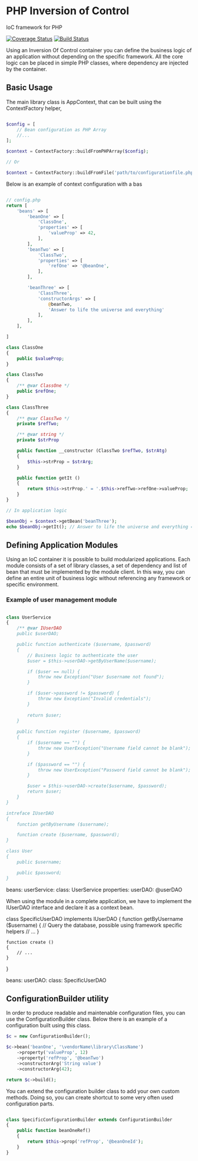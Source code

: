 PHP Inversion of Control
========================

IoC framework for PHP

[![Coverage Status](https://coveralls.io/repos/zeeke/php-ioc/badge.png)](https://coveralls.io/r/zeeke/php-ioc)
[![Build Status](https://travis-ci.org/zeeke/php-ioc.png?branch=master)](https://travis-ci.org/zeeke/php-ioc)


Using an Inversion Of Control container you can define the business
logic of an application without depending on the specific framework. All
the core logic can be placed in simple PHP classes, where dependency are
injected by the container.

## Basic Usage

The main library class is AppContext, that can be built using the ContextFactory helper,

```PHP

$config = [ 
    // Bean configuration as PHP Array
    //... 
];

$context = ContextFactory::buildFromPHPArray($config);

// Or

$context = ContextFactory::buildFromFile('path/to/configurationfile.php');

```

Below is an example of context configuration with a bas

```PHP

// config.php
return [
    'beans' => [
        'beanOne' => [
            'ClassOne',
            'properties' => [
                'valueProp' => 42,
            ],
        ],
        'beanTwo' => [
            'ClassTwo',
            'properties' => [
                'refOne' => '@beanOne',
            ],
        ],

        'beanThree' => [
            'ClassThree',
            'constructorArgs' => [
                @beanTwo,
                'Answer to life the universe and everything'
            ],
        ],
    ],

]

class ClassOne
{
    public $valueProp;
}

class ClassTwo
{
    /** @var ClassOne */
    public $refOne;
}

class ClassThree
{
    /** @var ClassTwo */
    private $refTwo;

    /** @var string */
    private $strProp

    public function __constructor (ClassTwo $refTwo, $strAtg)
    {
        $this->strProp = $strArg;
    }

    public function getIt ()
    {
        return $this->strProp.' = '.$this->refTwo->refOne->valueProp;
    }
}

// In application logic

$beanObj = $context->getBean('beanThree');
echo $beanObj->getIt(); // Answer to life the universe and everything = 42

```

## Defining Application Modules

Using an IoC container it is possible to build modularized applications.
Each module consists of a set of library classes, a set of dependency
and list of bean that must be implemented by the module client.
In this way, you can define an entire unit of business logic without
referencing any framework or specific environment.

### Example of user management module

```PHP

class UserService
{
    /** @var IUserDAO
    public $userDAO;

    public function authenticate ($username, $password)
    {
        // Business logic to authenticate the user
        $user = $this->userDAO->getByUserName($username);

        if ($user == null) {
            throw new Exception("User $username not found");
        }

        if ($user->password != $password) {
            throw new Exception("Invalid credentials");
        }
        
        return $user;
    }
    
    public function register ($username, $password)
    {
        if ($username == "") {
            throw new UserException("Username field cannot be blank");
        }

        if ($password == "") {
            throw new UserException("Password field cannot be blank");
        }

        $user = $this->userDAO->create($username, $password);
        return $user;
    }
}

intreface IUserDAO
{
    function getByUsername ($username);

    function create ($username, $password);
}

class User
{
    public $username;

    public $password;
}

```

beans:
    userService:
        class: UserService
        properties:
            userDAO: @userDAO


When using the module in a complete application, we have to implement
the IUserDAO interface and declare it as a context bean.

class SpecificUserDAO implements IUserDAO
{
    function getByUsername ($username)
    {
        // Query the database, possible using framework specific helpers
        // ...
    }
    
    function create ()
    {
        // ...
    }
}

beans:
    userDAO:
        class:  SpecificUserDAO


## ConfigurationBuilder utility

In order to produce readable and maintenable configuration files, you
can use the ConfigurationBuilder class.
Below there is an example of a configuration built using this class.

```PHP
$c = new ConfigurationBuilder();

$c->bean('beanOne', '\vendorName\library\ClassName')
    ->property('valueProp', 12)
    ->property('refProp', '@beanTwo')
    ->constructorArg('String value')
    ->constructorArg(42);

return $c->build();

```

You can extend the configuration builder class to add your own custom
methods. Doing so, you can create shortcut to some very often used
configuration parts.

```PHP

class SpecificConfigurationBuilder extends ConfigurationBuilder
{
    public function beanOneRef()
    {
        return $this->prop('refProp', '@beanOneId');
    }
}

```
